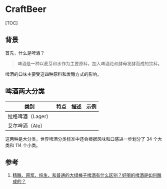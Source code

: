 # CraftBeer

[TOC]

## 背景

首先，什么是啤酒？

> 啤酒是一种以麦芽和水作为主要原料，加入啤酒花和酵母发酵而成的饮料。

啤酒的口味主要受这四种原料和发酵方式的影响。

## 啤酒两大分类

类别 | 特点 | 描述 | 示例
-|-|-|-
拉格啤酒（Lager）| | |
艾尔啤酒（Ale）| | |

这两种是大分类，世界啤酒分类标准中还会根据风味和口感进一步划分了 34 个大类和 114 个小类。

## 参考

1. [精酿、原浆、纯生、和普通的大绿棒子啤酒有什么区别？好喝的啤酒是如何酿成的？](https://www.youtube.com/watch?v=x4Bh09lQvjU)
